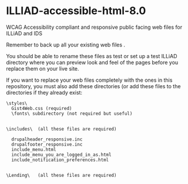 # ILLIAD-accessible-html-8.0
WCAG Accessibility compliant and responsive public facing web files for ILLiAD and IDS

Remember to back up all your existing web files .

You should be able to rename these files as test or set up a test ILLiAD directory where you can preview look and feel of the pages before you replace them on your live site.

If you want to replace your web files completely with the ones in this repository, you must also add these directories (or add these files to the directories if they already exist:

    \styles\
      Gist4Web.css (required) 
      \fonts\ subdirectory (not required but useful)
    

    \includes\  (all these files are required)
  
      drupalheader_responsive.inc  
      drupalfooter_responsive.inc 
      include_menu.html
      include_menu_you_are_logged_in_as.html
      include_notification_preferences.html
  

    \Lending\   (all these files are required)

  
  

